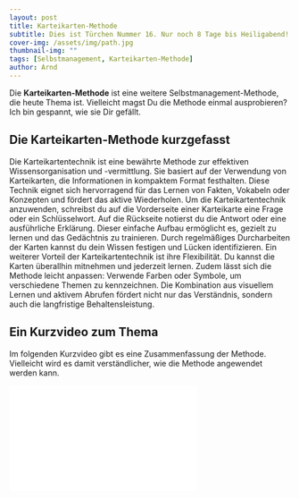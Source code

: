 ```yaml
---
layout: post
title: Karteikarten-Methode
subtitle: Dies ist Türchen Nummer 16. Nur noch 8 Tage bis Heiligabend!
cover-img: /assets/img/path.jpg
thumbnail-img: ""
tags: [Selbstmanagement, Karteikarten-Methode]
author: Arnd
---
```


Die **Karteikarten-Methode** ist eine weitere Selbstmanagement-Methode, die heute Thema ist. Vielleicht magst Du die Methode einmal ausprobieren? Ich bin gespannt, wie sie Dir gefällt.

## Die Karteikarten-Methode kurzgefasst

Die Karteikartentechnik ist eine bewährte Methode zur effektiven Wissensorganisation und -vermittlung. Sie basiert auf der Verwendung von Karteikarten, die Informationen in kompaktem Format festhalten. Diese Technik eignet sich hervorragend für das Lernen von Fakten, Vokabeln oder Konzepten und fördert das aktive Wiederholen. Um die Karteikartentechnik anzuwenden, schreibst du auf die Vorderseite einer Karteikarte eine Frage oder ein Schlüsselwort. Auf die Rückseite notierst du die Antwort oder eine ausführliche Erklärung. Dieser einfache Aufbau ermöglicht es, gezielt zu lernen und das Gedächtnis zu trainieren. Durch regelmäßiges Durcharbeiten der Karten kannst du dein Wissen festigen und Lücken identifizieren. Ein weiterer Vorteil der Karteikartentechnik ist ihre Flexibilität. Du kannst die Karten überallhin mitnehmen und jederzeit lernen. Zudem lässt sich die Methode leicht anpassen: Verwende Farben oder Symbole, um verschiedene Themen zu kennzeichnen. Die Kombination aus visuellem Lernen und aktivem Abrufen fördert nicht nur das Verständnis, sondern auch die langfristige Behaltensleistung.

## Ein Kurzvideo zum Thema

Im folgenden Kurzvideo gibt es eine Zusammenfassung der Methode. Vielleicht wird es damit verständlicher, wie die Methode angewendet werden kann.

<iframe width="336" height="189" src="<iframe width="560" height="315" src="https://www.youtube.com/embed/UUPMwUeU_rQ?si=1wNMtn-mbQ14XAi-" title="YouTube video player" frameborder="0" allow="accelerometer; autoplay; clipboard-write; encrypted-media; gyroscope; picture-in-picture; web-share" referrerpolicy="strict-origin-when-cross-origin" allowfullscreen></iframe>